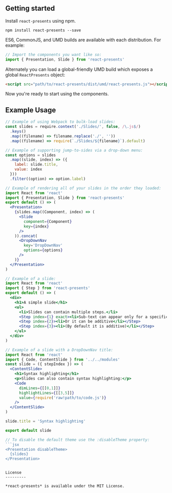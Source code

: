 Getting started
---------------

Install `react-presents` using npm.

```shell
npm install react-presents --save
```

ES6, CommonJS, and UMD builds are available with each distribution.
For example:

```js
// Import the components you want like so:
import { Presentation, Slide } from 'react-presents'
```

Alternately you can load a global-friendly UMD build which exposes a global `ReactPresents` object:

```html
<script src="path/to/react-presents/dist/umd/react-presents.js"></script>
```

Now you're ready to start using the components.

Example Usage
---------

```jsx
// Example of using Webpack to bulk-load slides:
const slides = require.context('./Slides/', false, /\.js$/)
  .keys()
  .map((filename) => filename.replace('./', ''))
  .map((filename) => require(`./Slides/${filename}`).default)

// Example of supporting jump-to-sides via a drop-down menu:
const options = slides
  .map((slide, index) => ({
    label: slide.title,
    value: index
  }))
  .filter((option) => option.label)

// Example of rendering all of your slides in the order they loaded:
import React from 'react'
import { Presentation, Slide } from 'react-presents'
export default () => (
  <Presentation>
    {slides.map((Component, index) => (
      <Slide
        component={Component}
        key={index}
      />
    )).concat(
      <DropDownNav
        key='DropDownNav'
        options={options}
      />
    )}
  </Presentation>
)

// Example of a slide:
import React from 'react'
import { Step } from 'react-presents'
export default () => (
  <div>
    <h1>A simple slide</h1>
    <ul>
      <li>Slides can contain multiple steps.</li>
      <Step index={1} exact><li>Sub-text can appear only for a specific step</li></Step>
      <Step index={2}><li>Or it can be additive</li></Step>
      <Step index={3}><li>(By default it is additive)</li></Step>
    </ul>
  </div>
)

// Example of a slide with a DropDownNav title:
import React from 'react'
import { Code, ContentSlide } from '../../modules'
const slide = ({ stepIndex }) => (
  <ContentSlide>
    <h1>Syntax highlighting</h1>
    <p>Slides can also contain syntax highlighting:</p>
    <Code
      dimLines={[[0,1]]}
      highlightLines={[[3,5]]}
      value={require('raw!path/to/code.js')}
    />
  </ContentSlide>
)

slide.title = 'Syntax highlighting'

export default slide

// To disable the default theme use the :disableTheme property:
```jsx
<Presentation disableTheme>
  {slides}
</Presentation>
```

```

License
---------

*react-presents* is available under the MIT License.
